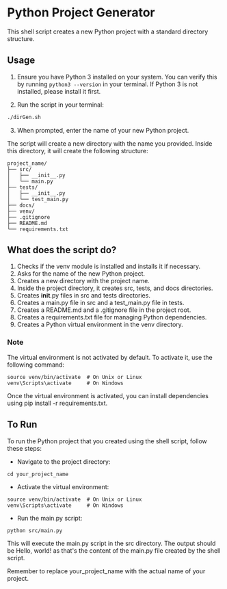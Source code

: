 # Python Project Generator

This shell script creates a new Python project with a standard directory structure.

## Usage

1. Ensure you have Python 3 installed on your system. You can verify this by running `python3 --version` in your terminal. If Python 3 is not installed, please install it first.

2. Run the script in your terminal:

```bash
./dirGen.sh
```

3. When prompted, enter the name of your new Python project.

The script will create a new directory with the name you provided. Inside this directory, it will create the following structure:

```
project_name/
├── src/
│   ├── __init__.py
│   └── main.py
├── tests/
│   ├── __init__.py
│   └── test_main.py
├── docs/
├── venv/
├── .gitignore
├── README.md
└── requirements.txt
```

## What does the script do?

1. Checks if the venv module is installed and installs it if necessary.
2. Asks for the name of the new Python project.
3. Creates a new directory with the project name.
4. Inside the project directory, it creates src, tests, and docs directories.
5. Creates __init__.py files in src and tests directories.
6. Creates a main.py file in src and a test_main.py file in tests.
7. Creates a README.md and a .gitignore file in the project root.
8. Creates a requirements.txt file for managing Python dependencies.
9. Creates a Python virtual environment in the venv directory.








### Note
The virtual environment is not activated by default. To activate it, use the following command:
```
source venv/bin/activate  # On Unix or Linux
venv\Scripts\activate     # On Windows
```

Once the virtual environment is activated, you can install dependencies using pip install -r requirements.txt.

## To Run 
To run the Python project that you created using the shell script, follow these steps:

 - Navigate to the project directory:
```
cd your_project_name
```
 - Activate the virtual environment:

```
source venv/bin/activate  # On Unix or Linux
venv\Scripts\activate     # On Windows
```

 - Run the main.py script:
```
python src/main.py
```

This will execute the main.py script in the src directory. The output should be Hello, world! as that's the content of the main.py file created by the shell script.

Remember to replace your_project_name with the actual name of your project.

